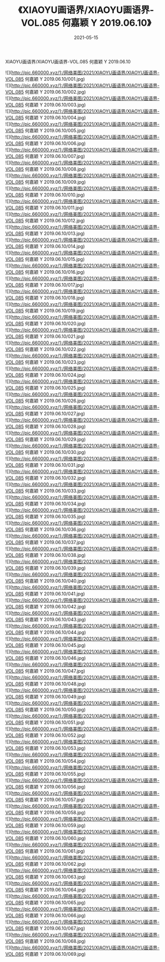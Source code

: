 ﻿---
layout: post
title:  《XIAOYU画语界/XIAOYU画语界-VOL.085 何嘉颖 Y 2019.06.10》
date:   2021-05-15
img: http://pic.660000.xyz/1:/网络美图/2021/XIAOYU画语界/XIAOYU画语界-VOL.085 何嘉颖 Y 2019.06.10/000.jpg
categories: [美女, 清纯, 唯美]
---

XIAOYU画语界/XIAOYU画语界-VOL.085 何嘉颖 Y 2019.06.10

 ![](http://pic.660000.xyz/1:/网络美图/2021/XIAOYU画语界/XIAOYU画语界-VOL.085 何嘉颖 Y 2019.06.10/001.jpg) <br>![](http://pic.660000.xyz/1:/网络美图/2021/XIAOYU画语界/XIAOYU画语界-VOL.085 何嘉颖 Y 2019.06.10/002.jpg) <br>![](http://pic.660000.xyz/1:/网络美图/2021/XIAOYU画语界/XIAOYU画语界-VOL.085 何嘉颖 Y 2019.06.10/003.jpg) <br>![](http://pic.660000.xyz/1:/网络美图/2021/XIAOYU画语界/XIAOYU画语界-VOL.085 何嘉颖 Y 2019.06.10/004.jpg) <br>![](http://pic.660000.xyz/1:/网络美图/2021/XIAOYU画语界/XIAOYU画语界-VOL.085 何嘉颖 Y 2019.06.10/005.jpg) <br>![](http://pic.660000.xyz/1:/网络美图/2021/XIAOYU画语界/XIAOYU画语界-VOL.085 何嘉颖 Y 2019.06.10/006.jpg) <br>![](http://pic.660000.xyz/1:/网络美图/2021/XIAOYU画语界/XIAOYU画语界-VOL.085 何嘉颖 Y 2019.06.10/007.jpg) <br>![](http://pic.660000.xyz/1:/网络美图/2021/XIAOYU画语界/XIAOYU画语界-VOL.085 何嘉颖 Y 2019.06.10/008.jpg) <br>![](http://pic.660000.xyz/1:/网络美图/2021/XIAOYU画语界/XIAOYU画语界-VOL.085 何嘉颖 Y 2019.06.10/009.jpg) <br>![](http://pic.660000.xyz/1:/网络美图/2021/XIAOYU画语界/XIAOYU画语界-VOL.085 何嘉颖 Y 2019.06.10/010.jpg) <br>![](http://pic.660000.xyz/1:/网络美图/2021/XIAOYU画语界/XIAOYU画语界-VOL.085 何嘉颖 Y 2019.06.10/011.jpg) <br>![](http://pic.660000.xyz/1:/网络美图/2021/XIAOYU画语界/XIAOYU画语界-VOL.085 何嘉颖 Y 2019.06.10/012.jpg) <br>![](http://pic.660000.xyz/1:/网络美图/2021/XIAOYU画语界/XIAOYU画语界-VOL.085 何嘉颖 Y 2019.06.10/013.jpg) <br>![](http://pic.660000.xyz/1:/网络美图/2021/XIAOYU画语界/XIAOYU画语界-VOL.085 何嘉颖 Y 2019.06.10/014.jpg) <br>![](http://pic.660000.xyz/1:/网络美图/2021/XIAOYU画语界/XIAOYU画语界-VOL.085 何嘉颖 Y 2019.06.10/015.jpg) <br>![](http://pic.660000.xyz/1:/网络美图/2021/XIAOYU画语界/XIAOYU画语界-VOL.085 何嘉颖 Y 2019.06.10/016.jpg) <br>![](http://pic.660000.xyz/1:/网络美图/2021/XIAOYU画语界/XIAOYU画语界-VOL.085 何嘉颖 Y 2019.06.10/017.jpg) <br>![](http://pic.660000.xyz/1:/网络美图/2021/XIAOYU画语界/XIAOYU画语界-VOL.085 何嘉颖 Y 2019.06.10/018.jpg) <br>![](http://pic.660000.xyz/1:/网络美图/2021/XIAOYU画语界/XIAOYU画语界-VOL.085 何嘉颖 Y 2019.06.10/019.jpg) <br>![](http://pic.660000.xyz/1:/网络美图/2021/XIAOYU画语界/XIAOYU画语界-VOL.085 何嘉颖 Y 2019.06.10/020.jpg) <br>![](http://pic.660000.xyz/1:/网络美图/2021/XIAOYU画语界/XIAOYU画语界-VOL.085 何嘉颖 Y 2019.06.10/021.jpg) <br>![](http://pic.660000.xyz/1:/网络美图/2021/XIAOYU画语界/XIAOYU画语界-VOL.085 何嘉颖 Y 2019.06.10/022.jpg) <br>![](http://pic.660000.xyz/1:/网络美图/2021/XIAOYU画语界/XIAOYU画语界-VOL.085 何嘉颖 Y 2019.06.10/023.jpg) <br>![](http://pic.660000.xyz/1:/网络美图/2021/XIAOYU画语界/XIAOYU画语界-VOL.085 何嘉颖 Y 2019.06.10/024.jpg) <br>![](http://pic.660000.xyz/1:/网络美图/2021/XIAOYU画语界/XIAOYU画语界-VOL.085 何嘉颖 Y 2019.06.10/025.jpg) <br>![](http://pic.660000.xyz/1:/网络美图/2021/XIAOYU画语界/XIAOYU画语界-VOL.085 何嘉颖 Y 2019.06.10/026.jpg) <br>![](http://pic.660000.xyz/1:/网络美图/2021/XIAOYU画语界/XIAOYU画语界-VOL.085 何嘉颖 Y 2019.06.10/027.jpg) <br>![](http://pic.660000.xyz/1:/网络美图/2021/XIAOYU画语界/XIAOYU画语界-VOL.085 何嘉颖 Y 2019.06.10/028.jpg) <br>![](http://pic.660000.xyz/1:/网络美图/2021/XIAOYU画语界/XIAOYU画语界-VOL.085 何嘉颖 Y 2019.06.10/029.jpg) <br>![](http://pic.660000.xyz/1:/网络美图/2021/XIAOYU画语界/XIAOYU画语界-VOL.085 何嘉颖 Y 2019.06.10/030.jpg) <br>![](http://pic.660000.xyz/1:/网络美图/2021/XIAOYU画语界/XIAOYU画语界-VOL.085 何嘉颖 Y 2019.06.10/031.jpg) <br>![](http://pic.660000.xyz/1:/网络美图/2021/XIAOYU画语界/XIAOYU画语界-VOL.085 何嘉颖 Y 2019.06.10/032.jpg) <br>![](http://pic.660000.xyz/1:/网络美图/2021/XIAOYU画语界/XIAOYU画语界-VOL.085 何嘉颖 Y 2019.06.10/033.jpg) <br>![](http://pic.660000.xyz/1:/网络美图/2021/XIAOYU画语界/XIAOYU画语界-VOL.085 何嘉颖 Y 2019.06.10/034.jpg) <br>![](http://pic.660000.xyz/1:/网络美图/2021/XIAOYU画语界/XIAOYU画语界-VOL.085 何嘉颖 Y 2019.06.10/035.jpg) <br>![](http://pic.660000.xyz/1:/网络美图/2021/XIAOYU画语界/XIAOYU画语界-VOL.085 何嘉颖 Y 2019.06.10/036.jpg) <br>![](http://pic.660000.xyz/1:/网络美图/2021/XIAOYU画语界/XIAOYU画语界-VOL.085 何嘉颖 Y 2019.06.10/037.jpg) <br>![](http://pic.660000.xyz/1:/网络美图/2021/XIAOYU画语界/XIAOYU画语界-VOL.085 何嘉颖 Y 2019.06.10/038.jpg) <br>![](http://pic.660000.xyz/1:/网络美图/2021/XIAOYU画语界/XIAOYU画语界-VOL.085 何嘉颖 Y 2019.06.10/039.jpg) <br>![](http://pic.660000.xyz/1:/网络美图/2021/XIAOYU画语界/XIAOYU画语界-VOL.085 何嘉颖 Y 2019.06.10/040.jpg) <br>![](http://pic.660000.xyz/1:/网络美图/2021/XIAOYU画语界/XIAOYU画语界-VOL.085 何嘉颖 Y 2019.06.10/041.jpg) <br>![](http://pic.660000.xyz/1:/网络美图/2021/XIAOYU画语界/XIAOYU画语界-VOL.085 何嘉颖 Y 2019.06.10/042.jpg) <br>![](http://pic.660000.xyz/1:/网络美图/2021/XIAOYU画语界/XIAOYU画语界-VOL.085 何嘉颖 Y 2019.06.10/043.jpg) <br>![](http://pic.660000.xyz/1:/网络美图/2021/XIAOYU画语界/XIAOYU画语界-VOL.085 何嘉颖 Y 2019.06.10/044.jpg) <br>![](http://pic.660000.xyz/1:/网络美图/2021/XIAOYU画语界/XIAOYU画语界-VOL.085 何嘉颖 Y 2019.06.10/045.jpg) <br>![](http://pic.660000.xyz/1:/网络美图/2021/XIAOYU画语界/XIAOYU画语界-VOL.085 何嘉颖 Y 2019.06.10/046.jpg) <br>![](http://pic.660000.xyz/1:/网络美图/2021/XIAOYU画语界/XIAOYU画语界-VOL.085 何嘉颖 Y 2019.06.10/047.jpg) <br>![](http://pic.660000.xyz/1:/网络美图/2021/XIAOYU画语界/XIAOYU画语界-VOL.085 何嘉颖 Y 2019.06.10/048.jpg) <br>![](http://pic.660000.xyz/1:/网络美图/2021/XIAOYU画语界/XIAOYU画语界-VOL.085 何嘉颖 Y 2019.06.10/049.jpg) <br>![](http://pic.660000.xyz/1:/网络美图/2021/XIAOYU画语界/XIAOYU画语界-VOL.085 何嘉颖 Y 2019.06.10/050.jpg) <br>![](http://pic.660000.xyz/1:/网络美图/2021/XIAOYU画语界/XIAOYU画语界-VOL.085 何嘉颖 Y 2019.06.10/051.jpg) <br>![](http://pic.660000.xyz/1:/网络美图/2021/XIAOYU画语界/XIAOYU画语界-VOL.085 何嘉颖 Y 2019.06.10/052.jpg) <br>![](http://pic.660000.xyz/1:/网络美图/2021/XIAOYU画语界/XIAOYU画语界-VOL.085 何嘉颖 Y 2019.06.10/053.jpg) <br>![](http://pic.660000.xyz/1:/网络美图/2021/XIAOYU画语界/XIAOYU画语界-VOL.085 何嘉颖 Y 2019.06.10/054.jpg) <br>![](http://pic.660000.xyz/1:/网络美图/2021/XIAOYU画语界/XIAOYU画语界-VOL.085 何嘉颖 Y 2019.06.10/055.jpg) <br>![](http://pic.660000.xyz/1:/网络美图/2021/XIAOYU画语界/XIAOYU画语界-VOL.085 何嘉颖 Y 2019.06.10/056.jpg) <br>![](http://pic.660000.xyz/1:/网络美图/2021/XIAOYU画语界/XIAOYU画语界-VOL.085 何嘉颖 Y 2019.06.10/057.jpg) <br>![](http://pic.660000.xyz/1:/网络美图/2021/XIAOYU画语界/XIAOYU画语界-VOL.085 何嘉颖 Y 2019.06.10/058.jpg) <br>![](http://pic.660000.xyz/1:/网络美图/2021/XIAOYU画语界/XIAOYU画语界-VOL.085 何嘉颖 Y 2019.06.10/059.jpg) <br>![](http://pic.660000.xyz/1:/网络美图/2021/XIAOYU画语界/XIAOYU画语界-VOL.085 何嘉颖 Y 2019.06.10/060.jpg) <br>![](http://pic.660000.xyz/1:/网络美图/2021/XIAOYU画语界/XIAOYU画语界-VOL.085 何嘉颖 Y 2019.06.10/061.jpg) <br>![](http://pic.660000.xyz/1:/网络美图/2021/XIAOYU画语界/XIAOYU画语界-VOL.085 何嘉颖 Y 2019.06.10/062.jpg) <br>![](http://pic.660000.xyz/1:/网络美图/2021/XIAOYU画语界/XIAOYU画语界-VOL.085 何嘉颖 Y 2019.06.10/063.jpg) <br>![](http://pic.660000.xyz/1:/网络美图/2021/XIAOYU画语界/XIAOYU画语界-VOL.085 何嘉颖 Y 2019.06.10/064.jpg) <br>![](http://pic.660000.xyz/1:/网络美图/2021/XIAOYU画语界/XIAOYU画语界-VOL.085 何嘉颖 Y 2019.06.10/065.jpg) <br>![](http://pic.660000.xyz/1:/网络美图/2021/XIAOYU画语界/XIAOYU画语界-VOL.085 何嘉颖 Y 2019.06.10/066.jpg) <br>![](http://pic.660000.xyz/1:/网络美图/2021/XIAOYU画语界/XIAOYU画语界-VOL.085 何嘉颖 Y 2019.06.10/067.jpg) <br>![](http://pic.660000.xyz/1:/网络美图/2021/XIAOYU画语界/XIAOYU画语界-VOL.085 何嘉颖 Y 2019.06.10/068.jpg) <br>![](http://pic.660000.xyz/1:/网络美图/2021/XIAOYU画语界/XIAOYU画语界-VOL.085 何嘉颖 Y 2019.06.10/069.jpg) <br>